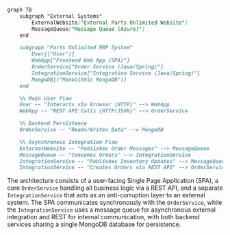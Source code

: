 ```markdown
graph TB
    subgraph "External Systems"
        ExternalWebsite["External Parts Unlimited Website"]
        MessageQueue["Message Queue (Azure)"]
    end

    subgraph "Parts Unlimited MRP System"
        User[("User")]
        WebApp["Frontend Web App (SPA)"]
        OrderService["Order Service (Java/Spring)"]
        IntegrationService["Integration Service (Java/Spring)"]
        MongoDB[("Monolithic MongoDB")]
    end

    %% Main User Flow
    User -- "Interacts via Browser (HTTP)" --> WebApp
    WebApp -- "REST API Calls (HTTP/JSON)" --> OrderService

    %% Backend Persistence
    OrderService -- "Reads/Writes Data" --> MongoDB

    %% Asynchronous Integration Flow
    ExternalWebsite -- "Publishes Order Messages" --> MessageQueue
    MessageQueue -- "Consumes Orders" --> IntegrationService
    IntegrationService -- "Publishes Inventory Updates" --> MessageQueue
    IntegrationService -- "Creates Orders via REST API" --> OrderService
```

The architecture consists of a user-facing Single Page Application (SPA), a core `OrderService` handling all business logic via a REST API, and a separate `IntegrationService` that acts as an anti-corruption layer to an external system. The SPA communicates synchronously with the `OrderService`, while the `IntegrationService` uses a message queue for asynchronous external integration and REST for internal communication, with both backend services sharing a single MongoDB database for persistence.